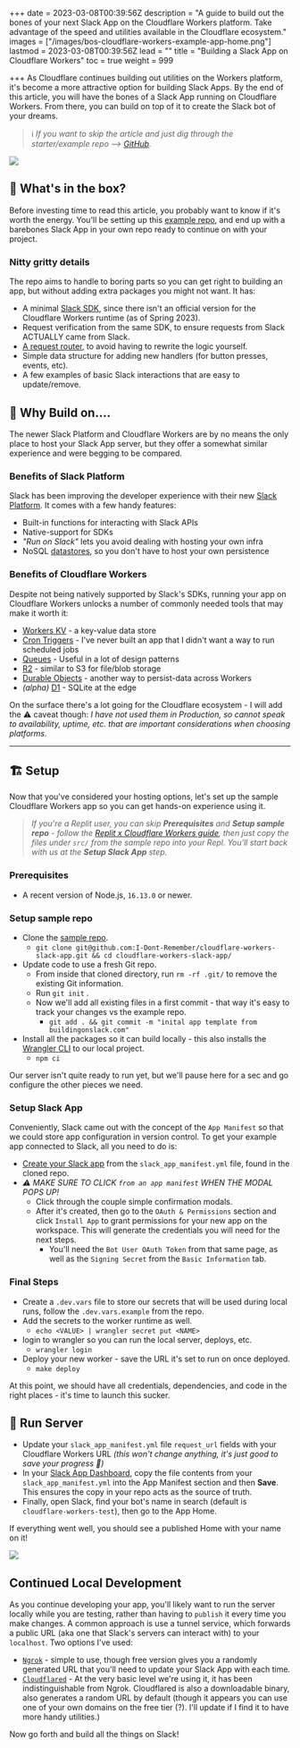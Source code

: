 +++
date = 2023-03-08T00:39:56Z
description = "A guide to build out the bones of your next Slack App on the Cloudflare Workers platform. Take advantage of the speed and utilities available in the Cloudflare ecosystem."
images = ["/images/bos-cloudflare-workers-example-app-home.png"]
lastmod = 2023-03-08T00:39:56Z
lead = ""
title = "Building a Slack App on Cloudflare Workers"
toc = true
weight = 999

+++
As Cloudflare continues building out utilities on the Workers platform, it's become a more attractive option for building Slack Apps. By the end of this article, you will have the bones of a Slack App running on Cloudflare Workers. From there, you can build on top of it to create the Slack bot of your dreams.

> ℹ️ _If you want to skip the article and just dig through the starter/example repo --> [GitHub](https://github.com/I-Dont-Remember/cloudflare-workers-slack-app)._

![](/images/bos-cloudflare-workers-example-app-home.png)

## 🎁 What's in the box?

Before investing time to read this article, you probably want to know if it's worth the energy. You'll be setting up this [example repo](https://github.com/I-Dont-Remember/cloudflare-workers-slack-app), and end up with a barebones Slack App in your own repo ready to continue on with your project.

### Nitty gritty details

 The repo aims to handle to boring parts so you can get right to building an app, but without adding extra packages you might not want. It has:

* A minimal [Slack SDK](https://github.com/sagi/workers-slack), since there isn't an official version for the Cloudflare Workers runtime (as of Spring 2023).
* Request verification from the same SDK, to ensure requests from Slack ACTUALLY came from Slack.
* [A request router](https://github.com/honojs/hono#benchmarks), to avoid having to rewrite the logic yourself.
* Simple data structure for adding new handlers (for button presses, events, etc).
* A few examples of basic Slack interactions that are easy to update/remove.

## 🤔 Why Build on....

The newer Slack Platform and Cloudflare Workers are by no means the only place to host your Slack App server, but they offer a somewhat similar experience and were begging to be compared.

### Benefits of Slack Platform

Slack has been improving the developer experience with their new [Slack Platform](https://api.slack.com/future/quickstart). It comes with a few handy features:

* Built-in functions for interacting with Slack APIs
* Native-support for SDKs
* _"Run on Slack"_ lets you avoid dealing with hosting your own infra
* NoSQL [datastores](https://api.slack.com/future/datastores), so you don't have to host your own persistence

### Benefits of Cloudflare Workers

Despite not being natively supported by Slack's SDKs, running your app on Cloudflare Workers unlocks a number of commonly needed tools that may make it worth it:

* [Workers KV](https://developers.cloudflare.com/workers/wrangler/workers-kv/) - a key-value data store
* [Cron Triggers](https://developers.cloudflare.com/workers/platform/triggers/cron-triggers/) - I've never built an app that I didn't want a way to run scheduled jobs
* [Queues](https://developers.cloudflare.com/queues/) - Useful in a lot of design patterns
* [R2](https://developers.cloudflare.com/r2/) - similar to S3 for file/blob storage
* [Durable Objects](https://developers.cloudflare.com/workers/learning/using-durable-objects) - another way to persist-data across Workers
* _(alpha)_ [D1](https://developers.cloudflare.com/d1) - SQLite at the edge

On the surface there's a lot going for the Cloudflare ecosystem - I will add the ⚠️ caveat though: _I have not used them in Production, so cannot speak to availability, uptime, etc. that are important considerations when choosing platforms._

***

## 🏗️ Setup

Now that you've considered your hosting options, let's set up the sample Cloudflare Workers app so you can get hands-on experience using it.

> _If you're a Replit user, you can skip **Prerequisites**  and **Setup sample repo** - follow the_ [_Replit x Cloudflare Workers guide_](https://blog.replit.com/cloudflare-workers)_, then  just copy the files under `src/` from the sample repo into your Repl. You'll start back with us at the **Setup Slack App** step._

### Prerequisites

* A recent version of Node.js, `16.13.0` or newer.

### Setup sample repo

* Clone the [sample repo](https://github.com/I-Dont-Remember/cloudflare-workers-slack-app).
  * `git clone git@github.com:I-Dont-Remember/cloudflare-workers-slack-app.git && cd cloudflare-workers-slack-app/`
* Update code to use a fresh Git repo.
  * From inside that cloned directory, run `rm -rf .git/` to remove the existing Git information.
  * Run `git init` .
  * Now we'll add all existing files in a first commit - that way it's easy to track your changes vs the example repo.
    * `git add . && git commit -m "inital app template from buildingonslack.com"`
* Install all the packages so it can build locally - this also installs the [Wrangler CLI]() to our local project.
  * `npm ci`

Our server isn't quite ready to run yet, but we'll pause here for a sec and go configure the other pieces we need.

### Setup Slack App

Conveniently, Slack came out with the concept of the `App Manifest` so that we could store app configuration in version control. To get your example app connected to Slack, all you need to do is:

* [Create your Slack app](https://api.slack.com/reference/manifests#creating_apps) from the `slack_app_manifest.yml` file, found in the cloned repo.
* _⚠ MAKE SURE TO CLICK `from an app manifest` WHEN THE MODAL POPS UP!_
  * Click through the couple simple confirmation modals.
  * After it's created, then go to the `OAuth & Permissions` section and click `Install App` to grant permissions for your new app on the workspace. This will generate the credentials you will need for the next steps.
    * You'll need the `Bot User OAuth Token` from that same page, as well as the `Signing Secret` from the `Basic Information` tab.

### Final Steps

* Create a `.dev.vars` file to store our secrets that will be used during local runs, follow the `.dev.vars.example` from the repo.
* Add the secrets to the worker runtime as well.
  * `echo <VALUE> | wrangler secret put <NAME>`
* login to wrangler so you can run the local server, deploys, etc.
  * `wrangler login`
* Deploy your new worker - save the URL it's set to run on once deployed.
  * `make deploy`

At this point, we should have all credentials, dependencies, and code in the right places - it's time to launch this sucker.

## 🚀 Run Server

* Update your `slack_app_manifest.yml` file `request_url` fields with your Cloudflare Workers URL _(this won't change anything, it's just good to save your progress 🙂)_
* In your [Slack App Dashboard](https://api.slack.com/apps/), copy the file contents from your `slack_app_manifest.yml` into the App Manifest section and then **Save**. This ensures the copy in your repo acts as the source of truth.
* Finally, open Slack, find your bot's name in search (default is `cloudflare-workers-test`), then go to the App Home.

If everything went well, you should see a published Home with your name on it!

![](/images/bos-cloudflare-workers-example-app-home.png)

## Continued Local Development

As you continue developing your app, you'll likely want to run the server locally while you are testing, rather than having to `publish` it every time you make changes. A common approach is use a tunnel service, which forwards a public URL (aka one that Slack's servers can interact with) to your `localhost`. Two options I've used:

* [`Ngrok`](https://ngrok.io) - simple to use, though free version gives you a randomly generated URL that you'll need to update your Slack App with each time.
* [`Cloudflared`](https://developers.cloudflare.com/cloudflare-one/connections/connect-apps/install-and-setup/installation/) - At the very basic level we're using it, it has been indistinguishable from Ngrok. Cloudflared is also a downloadable binary, also generates a random URL by default (though it appears you can use one of your own domains on the free tier (?). I'll update if I find it to have more handy utilities.)

Now go forth and build all the things on Slack!